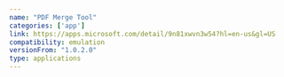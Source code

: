 ```yaml
---
name: "PDF Merge Tool"
categories: ['app']
link: https://apps.microsoft.com/detail/9n81xwvn3w54?hl=en-us&gl=US
compatibility: emulation
versionFrom: "1.0.2.0"
type: applications
---
```


